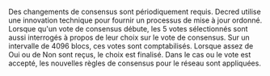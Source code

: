 Des changements de consensus sont périodiquement requis.  Decred utilise une innovation technique pour fournir un processus de mise à jour ordonné.  Lorsque qu'un vote de consensus débute, les 5 votes sélectionnés sont aussi interrogés à propos de leur choix sur le vote de consensus. Sur un intervalle de 4096 blocs, ces votes sont comptabilisés. Lorsque assez de Oui ou de Non sont reçus, le choix est finalisé. Dans le cas ou le vote est accepté, les nouvelles règles de consensus pour le réseau sont appliquées.
